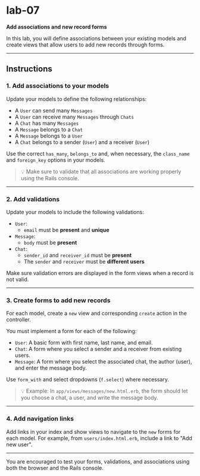 
# lab-07  
**Add associations and new record forms**

In this lab, you will define associations between your existing models and create views that allow users to add new records through forms.

---

## Instructions

### 1. Add associations to your models

Update your models to define the following relationships:

- A `User` can send many `Messages`  
- A `User` can receive many `Messages` through `Chats`  
- A `Chat` has many `Messages`  
- A `Message` belongs to a `Chat`  
- A `Message` belongs to a `User`  
- A `Chat` belongs to a sender (`User`) and a receiver (`User`)

Use the correct `has_many`, `belongs_to` and, when necessary, the `class_name` and `foreign_key` options in your models.

> 💡 Make sure to validate that all associations are working properly using the Rails console.

---

### 2. Add validations

Update your models to include the following validations:

- `User`:
  - `email` must be **present** and **unique**
- `Message`:
  - `body` must be **present**
- `Chat`:
  - `sender_id` and `receiver_id` must be **present**
  - The `sender` and `receiver` must be **different users**

Make sure validation errors are displayed in the form views when a record is not valid.

---

### 3. Create forms to add new records

For each model, create a `new` view and corresponding `create` action in the controller.

You must implement a form for each of the following:

- `User`: A basic form with first name, last name, and email.
- `Chat`: A form where you select a sender and a receiver from existing users.
- `Message`: A form where you select the associated chat, the author (user), and enter the message body.

Use `form_with` and select dropdowns (`f.select`) where necessary.

> 💡 Example: In `app/views/messages/new.html.erb`, the form should let you choose a chat, a user, and write the message body.

---

### 4. Add navigation links

Add links in your index and show views to navigate to the `new` forms for each model. For example, from `users/index.html.erb`, include a link to "Add new user".

---

You are encouraged to test your forms, validations, and associations using both the browser and the Rails console.